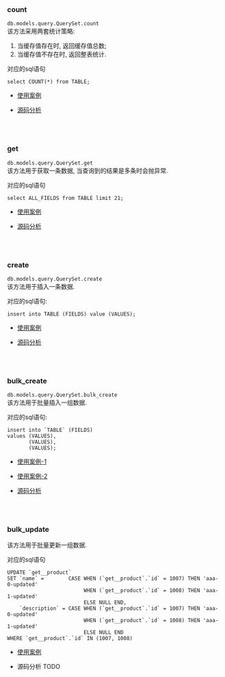 ### count
`db.models.query.QuerySet.count`   
该方法采用两套统计策略:   
1. 当缓存值存在时, 返回缓存值总数;   
2. 当缓存值不存在时, 返回整表统计.

对应的sql语句
```shell
select COUNT(*) from TABLE;
```

- [使用案例](../orm-examples/myqueryset/get_/tests.py#L107)     

- [源码分析](../src/Django-3.0.8/django/db/models/query.py#L386)


&nbsp;  
&nbsp;  
### get
`db.models.query.QuerySet.get`   
该方法用于获取一条数据, 当查询到的结果是多条时会抛异常.    


对应的sql语句
```shell
select ALL_FIELDS from TABLE limit 21;
```

- [使用案例](../orm-examples/myqueryset/get_/tests.py#L19)     

- [源码分析](../src/Django-3.0.8/django/db/models/query.py#L399)

&nbsp;  
&nbsp;  
### create
`db.models.query.QuerySet.create`  
该方法用于插入一条数据.    

对应的sql语句:   
```shell
insert into TABLE (FIELDS) value (VALUES);
```

- [使用案例](../orm-examples/myqueryset/get_/tests.py#L66)  

- [源码分析](../src/Django-3.0.8/django/db/models/query.py#L451)


&nbsp;  
&nbsp;  
### bulk_create
`db.models.query.QuerySet.bulk_create`  
该方法用于批量插入一组数据.

对应的sql语句:
```shell
insert into `TABLE` (FIELDS)     
values (VALUES),    
       (VALUES),   
       (VALUES);   
```

- [使用案例-1](../orm-examples/myqueryset/get_/tests.py#L147)  
- [使用案例-2](../orm-examples/myqueryset/bulk_create_/views.py#L7)  

- [源码分析](../src/Django-3.0.8/django/db/models/query.py#L469)


&nbsp;  
&nbsp;  
### bulk_update
该方法用于批量更新一组数据.   

对应的sql语句
```shell
UPDATE `get__product` 
SET `name` =        CASE WHEN (`get__product`.`id` = 1007) THEN 'aaa-0-updated' 
                         WHEN (`get__product`.`id` = 1008) THEN 'aaa-1-updated' 
                         ELSE NULL END, 
    `description` = CASE WHEN (`get__product`.`id` = 1007) THEN 'aaa-0-updated' 
                         WHEN (`get__product`.`id` = 1008) THEN 'aaa-1-updated' 
                         ELSE NULL END 
WHERE `get__product`.`id` IN (1007, 1008)
```

- [使用案例](../orm-examples/myqueryset/get_/tests.py#L181)

- 源码分析 TODO

